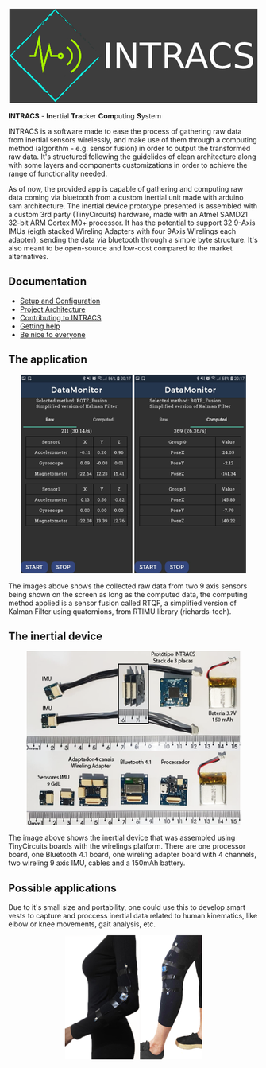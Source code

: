 <p align="center">
<img src=".github/imgs_doc/logo-git.png">
</p>

**INTRACS** - **In**ertial **Tra**cker **Com**puting **S**ystem

INTRACS is a software made to ease the process of gathering raw data from inertial sensors wirelessly, and make use of them through a computing method (algorithm - e.g. sensor fusion) in order to output the transformed raw data. It's structured following the guidelides of clean architecture along with some layers and components customizations in order to achieve the range of functionality needed. 

As of now, the provided app is capable of gathering and computing raw data coming via bluetooth from a custom inertial unit made with arduino sam architecture. The inertial device prototype presented is assembled with a custom 3rd party (TinyCircuits) hardware, made with an Atmel SAMD21 32-bit ARM Cortex M0+ processor. It has the potential to support 32 9-Axis IMUs (eigth stacked Wireling Adapters with four 9Axis Wirelings each adapter), sending the data via bluetooth through a simple byte structure. It's also meant to be open-source and low-cost compared to the market alternatives. 

## Documentation

* [Setup and Configuration](GET_STARTED.md)
* [Project Architecture](PROJECT_ARCHITECTURE.md)
* [Contributing to INTRACS](CONTRIBUTING.md)
* [Getting help](SUPPORT.md)
* [Be nice to everyone](CODE_OF_CONDUCT.md)

## The application

<p align="center">
<img src=".github/imgs_doc/app-datamonitorpage-rawdata-on.jpeg" height="400px"> <img src=".github/imgs_doc/app-datamonitorpage-computeddata-on.jpeg" height="400px">
</p>

The images above shows the collected raw data from two 9 axis sensors being shown on the screen as long as the computed data, the computing method applied is a sensor fusion called RTQF, a simplified version of Kalman Filter using quaternions, from RTIMU library (richards-tech).

## The inertial device

<p align="center">
<img src=".github/imgs_doc/intracs-inertial-device.png" height="350px">
</p>

The image above shows the inertial device that was assembled using TinyCircuits boards with the wirelings platform. There are one processor board, one Bluetooth 4.1 board, one wireling adapter board with 4 channels, two wireling 9 axis IMU, cables and a 150mAh battery.

## Possible applications

Due to it's small size and portability, one could use this to develop smart vests to capture and proccess inertial data related to human kinematics, like elbow or knee movements, gait analysis, etc.

<p align="center">
<img src=".github/imgs_doc/elbow-knee-prototypes.png" height="250px">
</p>

